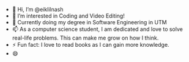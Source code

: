 - 👋 Hi, I’m @eiklilnash
- 👀 I’m interested in Coding and Video Editing!
- 🌱 Currently doing my degree in Software Engineering in UTM
- 📫 As a computer science student, I am dedicated and love to solve real-life problems. This can make me grow on how I think.
- ⚡ Fun fact: I love to read books as I can gain more knowledge.
- 😄

<!---
eiklilnash/eiklilnash is a ✨ special ✨ repository because its `README.md` (this file) appears on your GitHub profile.
You can click the Preview link to take a look at your changes.
--->
